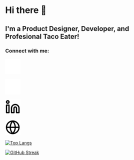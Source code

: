 # Hi there 👋

## I'm a Product Designer, Developer, and Profesional Taco Eater!

### Connect with me:

[![Portfolio - Website](./img/globe-dark.svg)](https://fernando-batista.webflow.io#gh-dark-mode-only)

[![LinkedIn - Fernando Batista](./img/linkedin-dark.svg)](https://fernando-batista.webflow.io#gh-dark-mode-only)

[![LinkedIn - Fernando Batista](./img/linkedin-light.svg)](https://fernando-batista.webflow.io#gh-light-mode-only)

[![Portfolio - Website](./img/globe-light.svg)](https://fernando-batista.webflow.io#gh-light-mode-only)

[![Top Langs](https://github-readme-stats.vercel.app/api/top-langs/?username=fernjbatista&layout=compact&bg_color=f5f3ef&title_color=1E1E1E&border_color=1E1E1E&text_color=1E1E1E)](https://github.com/anuraghazra/github-readme-stats)

[![GitHub Streak](https://streak-stats.demolab.com?user=FernJBatista&border_radius=8&background=F5F3EF&stroke=1E1E1E&border=1E1E1E&ring=1E1E1E&currStreakNum=1E1E1E&fire=1E1E1E&currStreakLabel=1E1E1E&sideNums=1E1E1E&sideLabels=1E1E1E&dates=1E1E1E&excludeDaysLabel=1E1E1E)](https://git.io/streak-stats)

[Portfolio]: https://fernando-batista.webflow.io
[Linkedin]: https://www.linkedin.com/in/fernjbatista/
